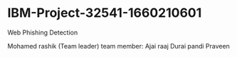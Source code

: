 # IBM-Project-32541-1660210601
Web Phishing Detection

Mohamed rashik (Team leader)
team member:
 Ajai raaj
 Durai pandi
 Praveen
